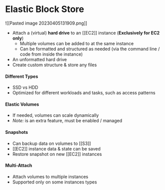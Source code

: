 # Elastic Block Store
![[Pasted image 20230405131909.png]]
- Attach a (virtual) **hard drive** to an [[EC2]] instance (**Exclusively for EC2 only**)
	- Multiple volumes can be added to at the same instance
	- Can be formatted and structured as needed (via the command line / code from inside the instance)
- An unformatted hard drive
- Create custom structure & store any files

#### Different Types
- SSD vs HDD
- Optimized for different workloads and tasks, such as access patterns

#### Elastic Volumes
- If needed, volumes can scale dynamically
- *Note:* is an extra feature, must be enabled / managed

#### Snapshots
- Can backup data on volumes to [[S3]]
- [[EC2]] instance data & state can be saved
- Restore snapshot on new [[EC2]] instances

#### Multi-Attach
- Attach volumes to multiple instances
- Supported only on some instances types